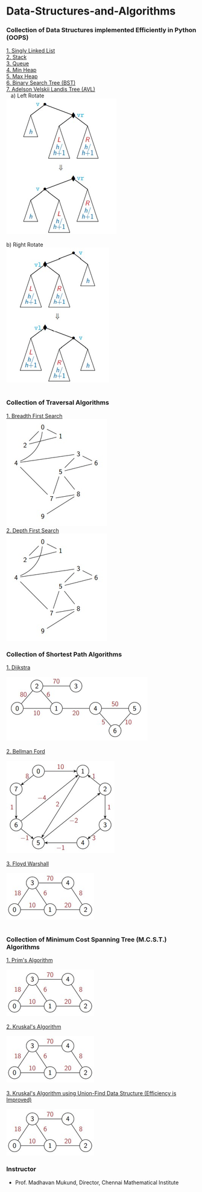 # Data-Structures-and-Algorithms
### Collection of Data Structures implemented Efficiently in Python (OOPS)

[1. Singly Linked List](Data_Structures/Singly_Linked_List.py)<br>
[2. Stack](Data_Structures/Stack.py)<br>
[3. Queue](Data_Structures/Queue.py)<br>
[4. Min Heap](Data_Structures/Min_Heap.py)<br>
[5. Max Heap](Data_Structures/Max_Heap.py)<br>
[6. Binary Search Tree (BST)](Data_Structures/BST.py)<br>
[7. Adelson Velskii Landis Tree (AVL)](Data_Structures/AVL.py)<br>
&nbsp;&nbsp;&nbsp;a) Left Rotate<br>
		![plot](res/left_rotate.jpg)
		<br></br>
	b) Right Rotate<br>
		![plot](res/right_rotate.jpg)
		<br></br>


### Collection of Traversal Algorithms

[1. Breadth First Search](Traversal/BFS.py)<br>
![plot](res/graph_4.jpg)<br>
[2. Depth First Search](Traversal/DFS.py)<br>
![plot](res/graph_4.jpg)<br>


### Collection of Shortest Path Algorithms 

[1. Dijkstra](Shortest_Path/Dijkstra.py)
<br></br>
![alt text](res/graph_1.jpg)
<br></br>
[2. Bellman Ford](Shortest_Path/Bellman_Ford.py)
<br></br>
![alt text](res/graph_2.jpg)
<br></br>
[3. Floyd Warshall](Shortest_Path/Floyd_Warshall.py)
<br></br>
![alt text](res/graph_3.jpg)
<br></br>


### Collection of Minimum Cost Spanning Tree (M.C.S.T.) Algorithms 

[1. Prim's Algorithm](MCST/Prims.py)
<br></br>
![alt text](res/graph_3.jpg)
<br></br>
[2. Kruskal's Algorithm](MCST/Kruskals.py)
<br></br>
![alt text](res/graph_3.jpg)
<br></br>
[3. Kruskal's Algorithm using Union-Find Data Structure (Efficiency is Improved)](MCST/Kruskals_Union_Find.py)
<br></br>
![alt text](res/graph_3.jpg)


### Instructor

- Prof. Madhavan Mukund, Director, Chennai Mathematical Institute